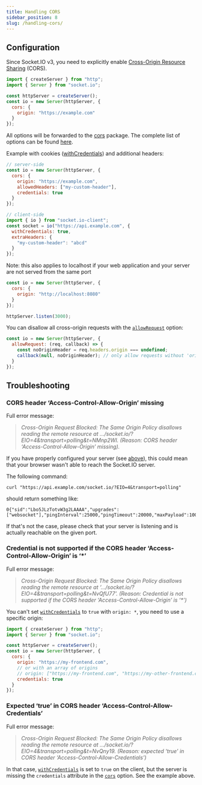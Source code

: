```yaml
---
title: Handling CORS
sidebar_position: 8
slug: /handling-cors/
---
```


## Configuration

Since Socket.IO v3, you need to explicitly enable [Cross-Origin Resource Sharing](https://developer.mozilla.org/en-US/docs/Web/HTTP/CORS) (CORS).

```js
import { createServer } from "http";
import { Server } from "socket.io";

const httpServer = createServer();
const io = new Server(httpServer, {
  cors: {
    origin: "https://example.com"
  }
});
```

All options will be forwarded to the [cors](https://www.npmjs.com/package/cors) package. The complete list of options can be found [here](https://github.com/expressjs/cors#configuration-options).

Example with cookies ([withCredentials](https://developer.mozilla.org/en-US/docs/Web/API/XMLHttpRequest/withCredentials)) and additional headers:

```js
// server-side
const io = new Server(httpServer, {
  cors: {
    origin: "https://example.com",
    allowedHeaders: ["my-custom-header"],
    credentials: true
  }
});

// client-side
import { io } from "socket.io-client";
const socket = io("https://api.example.com", {
  withCredentials: true,
  extraHeaders: {
    "my-custom-header": "abcd"
  }
});
```

Note: this also applies to localhost if your web application and your server are not served from the same port

```js
const io = new Server(httpServer, {
  cors: {
    origin: "http://localhost:8080"
  }
});

httpServer.listen(3000);
```

You can disallow all cross-origin requests with the [`allowRequest`](../../server-options.md#allowrequest) option:

```js
const io = new Server(httpServer, {
  allowRequest: (req, callback) => {
    const noOriginHeader = req.headers.origin === undefined;
    callback(null, noOriginHeader); // only allow requests without 'origin' header
  }
});
```

## Troubleshooting

### CORS header ‘Access-Control-Allow-Origin’ missing

Full error message:

> <i>Cross-Origin Request Blocked: The Same Origin Policy disallows reading the remote resource at .../socket.io/?EIO=4&transport=polling&t=NMnp2WI. (Reason: CORS header ‘Access-Control-Allow-Origin’ missing).</i>

If you have properly configured your server (see [above](#configuration)), this could mean that your browser wasn't able to reach the Socket.IO server.

The following command:

```
curl "https://api.example.com/socket.io/?EIO=4&transport=polling"
```

should return something like:

```
0{"sid":"Lbo5JLzTotvW3g2LAAAA","upgrades":["websocket"],"pingInterval":25000,"pingTimeout":20000,"maxPayload":1000000}
```

If that's not the case, please check that your server is listening and is actually reachable on the given port.

### Credential is not supported if the CORS header ‘Access-Control-Allow-Origin’ is ‘*’

Full error message:

> <i>Cross-Origin Request Blocked: The Same Origin Policy disallows reading the remote resource at ‘.../socket.io/?EIO=4&transport=polling&t=NvQfU77’. (Reason: Credential is not supported if the CORS header ‘Access-Control-Allow-Origin’ is ‘*’)</i>

You can't set [`withCredentials`](../../client-options.md#withcredentials) to `true` with `origin: *`, you need to use a specific origin:

```js
import { createServer } from "http";
import { Server } from "socket.io";

const httpServer = createServer();
const io = new Server(httpServer, {
  cors: {
    origin: "https://my-frontend.com",
    // or with an array of origins
    // origin: ["https://my-frontend.com", "https://my-other-frontend.com", "http://localhost:3000"],
    credentials: true
  }
});
```

### Expected ‘true’ in CORS header ‘Access-Control-Allow-Credentials’

Full error message:

> <i>Cross-Origin Request Blocked: The Same Origin Policy disallows reading the remote resource at .../socket.io/?EIO=4&transport=polling&t=NvQny19. (Reason: expected ‘true’ in CORS header ‘Access-Control-Allow-Credentials’)</i>

In that case, [`withCredentials`](../../client-options.md#withcredentials) is set to `true` on the client, but the server is missing the `credentials` attribute in the [`cors`](../../server-options.md#cors) option. See the example above.
